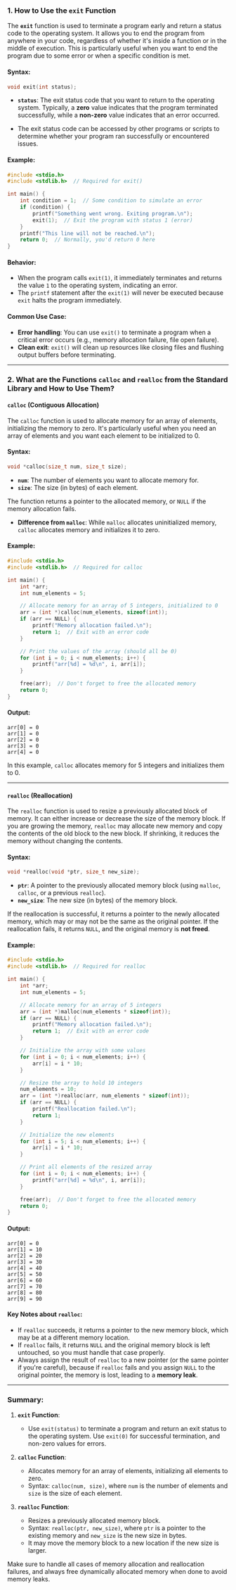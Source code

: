 ### 1. How to Use the `exit` Function

The **`exit`** function is used to terminate a program early and return a status code to the operating system. It allows you to end the program from anywhere in your code, regardless of whether it's inside a function or in the middle of execution. This is particularly useful when you want to end the program due to some error or when a specific condition is met.

#### Syntax:
```c
void exit(int status);
```
- **`status`**: The exit status code that you want to return to the operating system. Typically, a **zero** value indicates that the program terminated successfully, while a **non-zero** value indicates that an error occurred.

- The exit status code can be accessed by other programs or scripts to determine whether your program ran successfully or encountered issues.

#### Example:
```c
#include <stdio.h>
#include <stdlib.h>  // Required for exit()

int main() {
    int condition = 1;  // Some condition to simulate an error
    if (condition) {
        printf("Something went wrong. Exiting program.\n");
        exit(1);  // Exit the program with status 1 (error)
    }
    printf("This line will not be reached.\n");
    return 0;  // Normally, you'd return 0 here
}
```

#### Behavior:
- When the program calls `exit(1)`, it immediately terminates and returns the value `1` to the operating system, indicating an error.
- The `printf` statement after the `exit(1)` will never be executed because `exit` halts the program immediately.

#### Common Use Case:
- **Error handling**: You can use `exit()` to terminate a program when a critical error occurs (e.g., memory allocation failure, file open failure).
- **Clean exit**: `exit()` will clean up resources like closing files and flushing output buffers before terminating.

---

### 2. What are the Functions `calloc` and `realloc` from the Standard Library and How to Use Them?

#### **`calloc` (Contiguous Allocation)**

The `calloc` function is used to allocate memory for an array of elements, initializing the memory to zero. It's particularly useful when you need an array of elements and you want each element to be initialized to 0.

#### Syntax:
```c
void *calloc(size_t num, size_t size);
```
- **`num`**: The number of elements you want to allocate memory for.
- **`size`**: The size (in bytes) of each element.

The function returns a pointer to the allocated memory, or `NULL` if the memory allocation fails.

- **Difference from `malloc`**: While `malloc` allocates uninitialized memory, `calloc` allocates memory and initializes it to zero.

#### Example:
```c
#include <stdio.h>
#include <stdlib.h>  // Required for calloc

int main() {
    int *arr;
    int num_elements = 5;

    // Allocate memory for an array of 5 integers, initialized to 0
    arr = (int *)calloc(num_elements, sizeof(int));
    if (arr == NULL) {
        printf("Memory allocation failed.\n");
        return 1;  // Exit with an error code
    }

    // Print the values of the array (should all be 0)
    for (int i = 0; i < num_elements; i++) {
        printf("arr[%d] = %d\n", i, arr[i]);
    }

    free(arr);  // Don't forget to free the allocated memory
    return 0;
}
```

#### Output:
```
arr[0] = 0
arr[1] = 0
arr[2] = 0
arr[3] = 0
arr[4] = 0
```

In this example, `calloc` allocates memory for 5 integers and initializes them to 0.

---

#### **`realloc` (Reallocation)**

The `realloc` function is used to resize a previously allocated block of memory. It can either increase or decrease the size of the memory block. If you are growing the memory, `realloc` may allocate new memory and copy the contents of the old block to the new block. If shrinking, it reduces the memory without changing the contents.

#### Syntax:
```c
void *realloc(void *ptr, size_t new_size);
```
- **`ptr`**: A pointer to the previously allocated memory block (using `malloc`, `calloc`, or a previous `realloc`).
- **`new_size`**: The new size (in bytes) of the memory block.

If the reallocation is successful, it returns a pointer to the newly allocated memory, which may or may not be the same as the original pointer. If the reallocation fails, it returns `NULL`, and the original memory is **not freed**.

#### Example:
```c
#include <stdio.h>
#include <stdlib.h>  // Required for realloc

int main() {
    int *arr;
    int num_elements = 5;

    // Allocate memory for an array of 5 integers
    arr = (int *)malloc(num_elements * sizeof(int));
    if (arr == NULL) {
        printf("Memory allocation failed.\n");
        return 1;  // Exit with an error code
    }

    // Initialize the array with some values
    for (int i = 0; i < num_elements; i++) {
        arr[i] = i * 10;
    }

    // Resize the array to hold 10 integers
    num_elements = 10;
    arr = (int *)realloc(arr, num_elements * sizeof(int));
    if (arr == NULL) {
        printf("Reallocation failed.\n");
        return 1;
    }

    // Initialize the new elements
    for (int i = 5; i < num_elements; i++) {
        arr[i] = i * 10;
    }

    // Print all elements of the resized array
    for (int i = 0; i < num_elements; i++) {
        printf("arr[%d] = %d\n", i, arr[i]);
    }

    free(arr);  // Don't forget to free the allocated memory
    return 0;
}
```

#### Output:
```
arr[0] = 0
arr[1] = 10
arr[2] = 20
arr[3] = 30
arr[4] = 40
arr[5] = 50
arr[6] = 60
arr[7] = 70
arr[8] = 80
arr[9] = 90
```

#### Key Notes about `realloc`:
- If `realloc` succeeds, it returns a pointer to the new memory block, which may be at a different memory location.
- If `realloc` fails, it returns `NULL` and the original memory block is left untouched, so you must handle that case properly.
- Always assign the result of `realloc` to a new pointer (or the same pointer if you're careful), because if `realloc` fails and you assign `NULL` to the original pointer, the memory is lost, leading to a **memory leak**.

---

### Summary:

1. **`exit` Function**: 
   - Use `exit(status)` to terminate a program and return an exit status to the operating system. Use `exit(0)` for successful termination, and non-zero values for errors.

2. **`calloc` Function**:
   - Allocates memory for an array of elements, initializing all elements to zero.
   - Syntax: `calloc(num, size)`, where `num` is the number of elements and `size` is the size of each element.

3. **`realloc` Function**:
   - Resizes a previously allocated memory block.
   - Syntax: `realloc(ptr, new_size)`, where `ptr` is a pointer to the existing memory and `new_size` is the new size in bytes.
   - It may move the memory block to a new location if the new size is larger.

Make sure to handle all cases of memory allocation and reallocation failures, and always free dynamically allocated memory when done to avoid memory leaks.